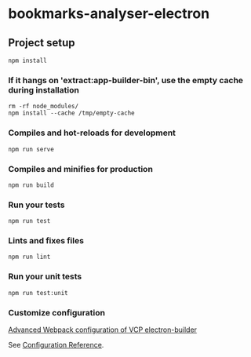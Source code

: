 # bookmarks-analyser-electron

## Project setup

```
npm install
```

### If it hangs on 'extract:app-builder-bin', use the empty cache during installation

```
rm -rf node_modules/
npm install --cache /tmp/empty-cache
```

### Compiles and hot-reloads for development

```
npm run serve
```

### Compiles and minifies for production

```
npm run build
```

### Run your tests

```
npm run test
```

### Lints and fixes files

```
npm run lint
```

### Run your unit tests

```
npm run test:unit
```

### Customize configuration

[Advanced Webpack configuration of VCP electron-builder](https://nklayman.github.io/vue-cli-plugin-electron-builder/guide/configuration.html#webpack-configuration)

See [Configuration Reference](https://cli.vuejs.org/config/).
